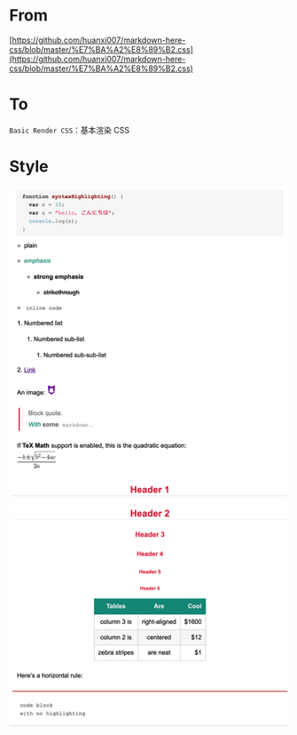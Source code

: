 # From

[https://github.com/huanxi007/markdown-here-css/blob/master/%E7%BA%A2%E8%89%B2.css](https://github.com/huanxi007/markdown-here-css/blob/master/%E7%BA%A2%E8%89%B2.css)

# To

`Basic Render CSS`：基本渲染 CSS

# Style

![style08.png](style08.png)

